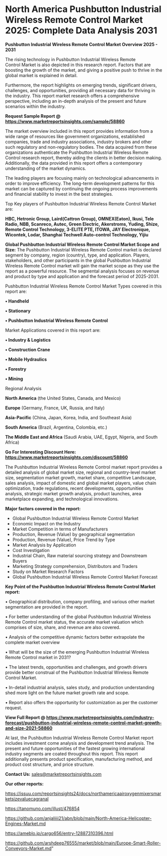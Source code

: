 # North America Pushbutton Industrial Wireless Remote Control Market 2025: Complete Data Analysis 2031

<Strong> Pushbutton Industrial Wireless Remote Control Market Overview 2025 - 2031</strong>

The rising technology in Pushbutton Industrial Wireless Remote Control Market is also depicted in this research report. Factors that are boosting the growth of the market, and giving a positive push to thrive in the global market is explained in detail.

Furthermore, the report highlights on emerging trends, significant drivers, challenges, and opportunities, providing all necessary data for thriving in the industry. This report market research offers a comprehensive perspective, including an in-depth analysis of the present and future scenarios within the industry.

<strong>Request Sample Report @ <a href=https://www.marketreportsinsights.com/sample/58860>https://www.marketreportsinsights.com/sample/58860</a></strong>

The market overview included in this report provides information from a wide range of resources like government organizations, established companies, trade and industry associations, industry brokers and other such regulatory and non-regulatory bodies. The data acquired from these organizations authenticate the Pushbutton Industrial Wireless Remote Control research report, thereby aiding the clients in better decision making. Additionally, the data provided in this report offers a contemporary understanding of the market dynamics.

The leading players are focusing mainly on technological advancements in order to improve efficiency. The long-term development patterns for this market can be captured by continuing the ongoing process improvements and financial stability to invest in the best strategies.

Top Key players of Pushbutton Industrial Wireless Remote Control Market are:

<strong>HBC, Hetronic Group, Laird(Cattron Group), OMNEX(Eaton), Ikusi, Tele Radio, NBB, Scanreco, Autec, Green Electric, Akerstroms, Yuding, Shize, Remote Control Technology, 3-ELITE PTE, ITOWA, JAY Electronique, Wicontek, Lodar, Shanghai Techwell Auto-control Technology, Yijiu</strong>

<strong><b>Global Pushbutton Industrial Wireless Remote Control Market Scope and Size:</b></strong>
The Pushbutton Industrial Wireless Remote Control market is declared segment by company, region (country), type, and application. Players, stakeholders, and other participants in the global Pushbutton Industrial Wireless Remote Control market will gain the market scope as they use the report as a powerful resource. The segmental analysis focuses on revenue and product by type and application and the forecast period of 2025-2031.

Pushbutton Industrial Wireless Remote Control Market Types covered in this report are:

<strong>• Handheld

• Stationary

• Pushbutton Industrial Wireless Remote Control</strong>

Market Applications covered in this report are:

<strong>• Industry & Logistics

• Construction Crane

• Mobile Hydraulics

• Forestry

• Mining</strong> 

Regional Analysis

<strong>North America</strong> (the United States, Canada, and Mexico)

<strong>Europe</strong> (Germany, France, UK, Russia, and Italy)

<strong>Asia-Pacific</strong> (China, Japan, Korea, India, and Southeast Asia)

<strong>South America</strong> (Brazil, Argentina, Colombia, etc.)

<strong>The Middle East and Africa</strong> (Saudi Arabia, UAE, Egypt, Nigeria, and South Africa)

<strong>Go For Interesting Discount Here: <a href=https://www.marketreportsinsights.com/discount/58860>https://www.marketreportsinsights.com/discount/58860</a></strong>

The Pushbutton Industrial Wireless Remote Control market report provides a detailed analysis of global market size, regional and country-level market size, segmentation market growth, market share, competitive Landscape, sales analysis, impact of domestic and global market players, value chain optimization, trade regulations, recent developments, opportunities analysis, strategic market growth analysis, product launches, area marketplace expanding, and technological innovations.

<strong><b>Major factors covered in the report:</b></strong>
<ul>
  <li>Global Pushbutton Industrial Wireless Remote Control Market </li>
  <li>Economic Impact on the Industry</li>
  <li>Market Competition in terms of Manufacturers</li>
  <li>Production, Revenue (Value) by geographical segmentation</li>
  <li>Production, Revenue (Value), Price Trend by Type</li>
  <li>Market Analysis by Application</li>
  <li>Cost Investigation</li>
  <li>Industrial Chain, Raw material sourcing strategy and Downstream Buyers</li>
  <li>Marketing Strategy comprehension, Distributors and Traders</li>
  <li>Study on Market Research Factors</li>
  <li>Global Pushbutton Industrial Wireless Remote Control Market Forecast</li>
</ul>

<strong><b>Key Point of the Pushbutton Industrial Wireless Remote Control Market report:</b></strong>

• Geographical distribution, company profiling, and various other market segmentation are provided in the report.

• For better understanding of the global Pushbutton Industrial Wireless Remote Control market status, the accurate market valuation which comprises of size, share, and revenue are also covered.

• Analysis of the competitive dynamic factors better extrapolate the complete market overview

• What will be the size of the emerging Pushbutton Industrial Wireless Remote Control market in 2031?

• The latest trends, opportunities and challenges, and growth drivers provide better construal of the Pushbutton Industrial Wireless Remote Control Market.

• In-detail industrial analysis, sales study, and production understanding shed more light on the future market growth rate and scope.

• Report also offers the opportunity for customization as per the customer request.

<strong><b>View Full Report @ <a href=https://www.marketreportsinsights.com/industry-forecast/pushbutton-industrial-wireless-remote-control-market-growth-and-size-2021-58860>https://www.marketreportsinsights.com/industry-forecast/pushbutton-industrial-wireless-remote-control-market-growth-and-size-2021-58860</a></b></strong>


At last, the Pushbutton Industrial Wireless Remote Control Market report includes investment come analysis and development trend analysis. The present and future opportunities of the fastest growing international industry segments are coated throughout this report. This report additionally presents product specification, manufacturing method, and product cost structure, and price structure.

<strong>Contact Us:</strong>
sales@marketreportsinsights.com

<strong>Our other reports:</strong>

<a href=https://issuu.com/reportsinsights24/docs/northamericaairoxygenmixersmarketsizevaluecagranal>https://issuu.com/reportsinsights24/docs/northamericaairoxygenmixersmarketsizevaluecagranal</a>

<a href=https://tanomuno.com/illust/476854>https://tanomuno.com/illust/476854</a>

<a href=https://github.com/anjaliiii21/abn/blob/main/North-America-Helicopter-Engines-Market.md>https://github.com/anjaliiii21/abn/blob/main/North-America-Helicopter-Engines-Market.md</a>

<a href=https://ameblo.jp/cargo656/entry-12887310396.html>https://ameblo.jp/cargo656/entry-12887310396.html</a>

<a href=https://github.com/arshdeep76555/market/blob/main/Europe-Smart-Roller-Conveyors-Market.md>https://github.com/arshdeep76555/market/blob/main/Europe-Smart-Roller-Conveyors-Market.md</a>"
